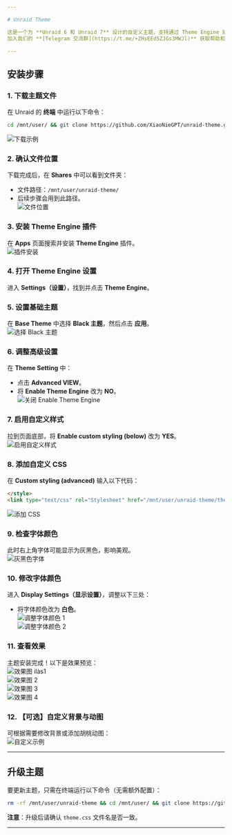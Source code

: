 ```yaml
---

# Unraid Theme

这是一个为 **Unraid 6 和 Unraid 7** 设计的自定义主题，支持通过 Theme Engine 插件轻松美化你的 Unraid 界面。  
加入我们的 **[Telegram 交流群](https://t.me/+ZHsEEd5ZJGs3MWJl)** 获取帮助和最新资讯！

---
```


## 安装步骤

### 1. 下载主题文件
在 Unraid 的 **终端** 中运行以下命令：  
```bash
cd /mnt/user/ && git clone https://github.com/XiaoNieGPT/unraid-theme.git
```  
![下载示例](https://github.com/XiaoNieGPT/unraid-theme/assets/22927944/0a5224a5-f3fe-4ba5-977b-acb1ef767628)

### 2. 确认文件位置
下载完成后，在 **Shares** 中可以看到文件夹：  
- 文件路径：`/mnt/user/unraid-theme/`  
- 后续步骤会用到此路径。  
![文件位置](https://github.com/XiaoNieGPT/unraid-theme/assets/22927944/a7a15b1a-8bca-4d52-9916-aecdb78c4917)

### 3. 安装 Theme Engine 插件
在 **Apps** 页面搜索并安装 **Theme Engine** 插件。  
![插件安装](https://github.com/XiaoNieGPT/unraid-theme/assets/22927944/a1e8b844-c4b3-46a3-ae5d-e72bb94b4b49)

### 4. 打开 Theme Engine 设置
进入 **Settings（设置）**，找到并点击 **Theme Engine**。  

### 5. 设置基础主题
在 **Base Theme** 中选择 **Black 主题**，然后点击 **应用**。  
![选择 Black 主题](https://github.com/XiaoNieGPT/unraid-theme/assets/22927944/49d0edb8-68e5-45aa-a6c9-e75ee2150661)

### 6. 调整高级设置
在 **Theme Setting** 中：  
- 点击 **Advanced VIEW**。  
- 将 **Enable Theme Engine** 改为 **NO**。  
![关闭 Enable Theme Engine](https://github.com/XiaoNieGPT/unraid-theme/assets/22927944/37ea54ba-b8d6-4438-bda8-c7284b1f0a9d)

### 7. 启用自定义样式
拉到页面底部，将 **Enable custom styling (below)** 改为 **YES**。  
![启用自定义样式](https://github.com/XiaoNieGPT/unraid-theme/assets/22927944/e8f31b42-20aa-4027-8aca-140a53495091)

### 8. 添加自定义 CSS
在 **Custom styling (advanced)** 输入以下代码：  
```html
</style>
<link type="text/css" rel="Stylesheet" href="/mnt/user/unraid-theme/theme.css" />
```  
![添加 CSS](https://github.com/XiaoNieGPT/unraid-theme/assets/22927944/9f928eae-adfd-4a3d-b263-3f805d3188c6)

### 9. 检查字体颜色
此时右上角字体可能显示为灰黑色，影响美观。  
![灰黑色字体](https://github.com/XiaoNieGPT/unraid-theme/assets/22927944/997b0410-ed11-4f2a-904e-de173039e39d)

### 10. 修改字体颜色
进入 **Display Settings（显示设置）**，调整以下三处：  
- 将字体颜色改为 **白色**。  
![调整字体颜色 1](https://github.com/XiaoNieGPT/unraid-theme/assets/22927944/612aef20-d01c-4c11-8823-1f41a5a91ca9)  
![调整字体颜色 2](https://github.com/XiaoNieGPT/unraid-theme/assets/22927944/a6cba9eb-e62e-4f34-846b-000aa79c17c4)

### 11. 查看效果
主题安装完成！以下是效果预览：  
![效果图 ilàs1](https://github.com/XiaoNieGPT/unraid-theme/assets/22927944/3fa1137f-f6ed-4e71-b2a9-1c5e73ed940a)  
![效果图 2](https://github.com/XiaoNieGPT/unraid-theme/assets/22927944/ca584cc6-2c63-4051-8da0-4a6b884c4b23)  
![效果图 3](https://github.com/XiaoNieGPT/unraid-theme/assets/22927944/86183a2f-bdb0-4a8f-b90b-5ed6bdbe3109)  
![效果图 4](https://github.com/XiaoNieGPT/unraid-theme/assets/22927944/bce43985-c5cd-476b-ac9d-d72d74623ac1)

### 12. 【可选】自定义背景与动图
可根据需要修改背景或添加胡桃动图：  
![自定义示例](https://github.com/XiaoNieGPT/unraid-theme/assets/22927944/dcd4a040-0c3b-4235-9f13-b407c5ea91ea)

---

## 升级主题
要更新主题，只需在终端运行以下命令（无需额外配置）：  
```bash
rm -rf /mnt/user/unraid-theme && cd /mnt/user/ && git clone https://github.com/XiaoNieGPT/unraid-theme.git
```  
**注意**：升级后请确认 `theme.css` 文件名是否一致。

---
